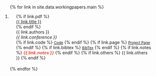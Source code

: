 <div class="publications">
<ol class="bibliography">

{% for link in site.data.workingpapers.main %}

<li>
<div class="pub-row">
  <div class="col-sm-9" style="position: relative;padding-right: 15px;padding-left: 20px; padding-bottom: 5px;">
    {% if link.pdf %}   
      <div class="title"><a href="{{ link.pdf }}" target="_blank">{{ link.title }}</a></div>
    {% endif %}
      <div class="author">{{ link.authors }}</div>
      <div class="periodical"><em>{{ link.conference }}</em>
      </div>
    <div class="links">
      <!--{% if link.pdf %} 
      <a href="{{ link.pdf }}" class="btn btn-sm z-depth-0" role="button" target="_blank" style="font-size:12px;">PDF</a>
      {% endif %}-->
      {% if link.code %} 
      <a href="{{ link.code }}" class="btn btn-sm z-depth-0" role="button" target="_blank" style="font-size:12px;">Code</a>
      {% endif %}
      {% if link.page %} 
      <a href="{{ link.page }}" class="btn btn-sm z-depth-0" role="button" target="_blank" style="font-size:12px;">Project Page</a>
      {% endif %}
      {% if link.bibtex %} 
      <a href="{{ link.bibtex }}" class="btn btn-sm z-depth-0" role="button" target="_blank" style="font-size:12px;">BibTex</a>
      {% endif %}
      {% if link.notes %} 
      <strong> <i style="color:#e74d3c">{{ link.notes }}</i></strong>
      {% endif %}
      {% if link.others %} 
      {{ link.others }}
      {% endif %}
    </div>
  </div>
</div>
</li>
<!--br-->

{% endfor %}

</ol>
</div>
